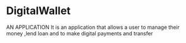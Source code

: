 # DigitalWallet
AN APPLICATION
It is an application that allows a user to manage their money ,lend loan and to make digital payments and transfer
